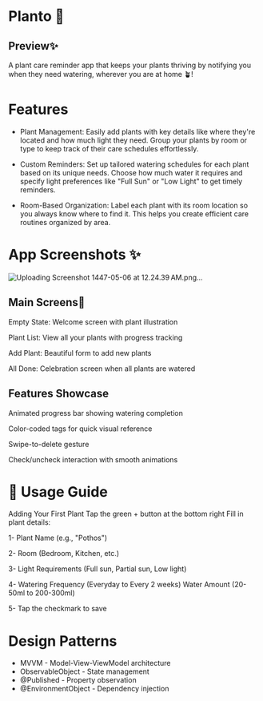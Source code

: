 
# Planto 🌱
## Preview✨
A plant care reminder app that keeps your plants thriving by notifying you when they need watering, wherever you are at home 🪴!

# Features 
- Plant Management: Easily add plants with key details like where they're located and how much light they need. Group your plants by room or type to keep track of their care schedules effortlessly.

- Custom Reminders: Set up tailored watering schedules for each plant based on its unique needs. Choose how much water it requires and specify light preferences like "Full Sun" or "Low Light" to get timely reminders.

- Room-Based Organization: Label each plant with its room location so you always know where to find it. This helps you create efficient care routines organized by area.

 
# App Screenshots ✨
![Uploading Screenshot 1447-05-06 at 12.24.39 AM.png…]()



## Main Screens🌱

Empty State: Welcome screen with plant illustration

Plant List: View all your plants with progress tracking

Add Plant: Beautiful form to add new plants

All Done: Celebration screen when all plants are watered

## Features Showcase

Animated progress bar showing watering completion

Color-coded tags for quick visual reference

Swipe-to-delete gesture

Check/uncheck interaction with smooth animations

 

# 📖 Usage Guide
Adding Your First Plant
Tap the green + button at the bottom right
Fill in plant details:

1- Plant Name (e.g., "Pothos")

2- Room (Bedroom, Kitchen, etc.)

3- Light Requirements (Full sun, Partial sun, Low light)

4- Watering Frequency (Everyday to Every 2 weeks)
Water Amount (20-50ml to 200-300ml)


5- Tap the checkmark to save



# Design Patterns

- MVVM - Model-View-ViewModel architecture
- ObservableObject - State management
- @Published - Property observation
- @EnvironmentObject - Dependency injection












